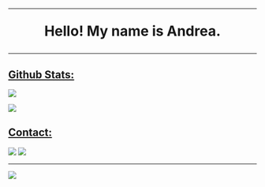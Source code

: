 <div align="left">
<h1 align="center"><hr>Hello! My name is Andrea.<hr></h1>
<h2><u>Github Stats:</u></h2>
  <p><img src="https://github-readme-stats.vercel.app/api?username=rk134&show_icons=true&theme=synthwave"></p>
  <p><img src="https://github-readme-stats.vercel.app/api/top-langs/?username=andreademasi&layout=compact"></p>
<h2><u>Contact:</u></h2>
  <p>
    <a href="https://t.me/gugolmaps"><img src="https://img.shields.io/badge/Telegram-000000?style=for-the-badge&logo=telegram&logoColor=2CA5E0"/></a>
    <a href="andreademasi80@gmail.com"><img src="https://img.shields.io/badge/Gmail-000000?style=for-the-badge&logo=gmail&logoColor=D14836"/></a>
  </p>
<hr>
</div>
<p align="left"> <img src="https://komarev.com/ghpvc/?username=andreademasi&label=Profile%20Views&color=000000&style=flat"> </p>
